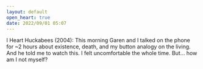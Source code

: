 ```yaml
---
layout: default
open_heart: true
date: 2022/09/01 05:07
---
```


I Heart Huckabees (2004): This morning Garen and I talked on the phone for ~2 hours about existence, death, and my button analogy on the living. And he told me to watch this. I felt uncomfortable the whole time. But… how am I not myself?
